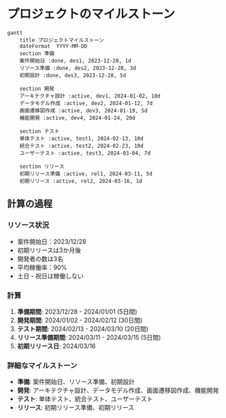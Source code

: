 # プロジェクトのマイルストーン

```mermaid
gantt
    title プロジェクトマイルストーン
    dateFormat  YYYY-MM-DD
    section 準備
    案件開始日 :done, des1, 2023-12-28, 1d
    リソース準備 :done, des2, 2023-12-28, 3d
    初期設計 :done, des3, 2023-12-28, 5d

    section 開発
    アーキテクチャ設計 :active, dev1, 2024-01-02, 10d
    データモデル作成 :active, dev2, 2024-01-12, 7d
    画面遷移図作成 :active, dev3, 2024-01-19, 5d
    機能開発 :active, dev4, 2024-01-24, 20d

    section テスト
    単体テスト :active, test1, 2024-02-13, 10d
    統合テスト :active, test2, 2024-02-23, 10d
    ユーザーテスト :active, test3, 2024-03-04, 7d

    section リリース
    初期リリース準備 :active, rel1, 2024-03-11, 5d
    初期リリース :active, rel2, 2024-03-16, 1d
```

## 計算の過程

### リソース状況
- 案件開始日：2023/12/28
- 初期リリースは3か月後
- 開発者の数は3名
- 平均稼働率：90%
- 土日・祝日は稼働しない

### 計算
1. **準備期間**: 2023/12/28 - 2024/01/01 (5日間)
2. **開発期間**: 2024/01/02 - 2024/02/12 (30日間)
3. **テスト期間**: 2024/02/13 - 2024/03/10 (20日間)
4. **リリース準備期間**: 2024/03/11 - 2024/03/15 (5日間)
5. **初期リリース日**: 2024/03/16

### 詳細なマイルストーン
- **準備**: 案件開始日、リソース準備、初期設計
- **開発**: アーキテクチャ設計、データモデル作成、画面遷移図作成、機能開発
- **テスト**: 単体テスト、統合テスト、ユーザーテスト
- **リリース**: 初期リリース準備、初期リリース
